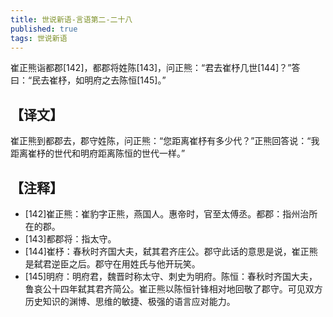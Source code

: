 ```yaml
---
title: 世说新语-言语第二-二十八
published: true
tags: 世说新语
---
```


崔正熊诣都郡[142]，都郡将姓陈[143]，问正熊：“君去崔杼几世[144]？”答曰：“民去崔杼，如明府之去陈恒[145]。”

## 【译文】

崔正熊到都郡去，郡守姓陈，问正熊：“您距离崔杼有多少代？”正熊回答说：“我距离崔杼的世代和明府距离陈恒的世代一样。”

## 【注释】

- [142]崔正熊：崔豹字正熊，燕国人。惠帝时，官至太傅丞。都郡：指州治所在的郡。
- [143]都郡将：指太守。
- [144]崔杼：春秋时齐国大夫，弑其君齐庄公。郡守此话的意思是说，崔正熊是弑君逆臣之后。郡守在用姓氏与他开玩笑。
- [145]明府：明府君，魏晋时称太守、刺史为明府。陈恒：春秋时齐国大夫，鲁哀公十四年弑其君齐简公。崔正熊以陈恒针锋相对地回敬了郡守。可见双方历史知识的渊博、思维的敏捷、极强的语言应对能力。

